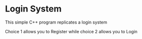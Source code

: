 # Login System
This simple C++ program replicates a login system

Choice 1 allows you to Register while choice 2 allows you to Login